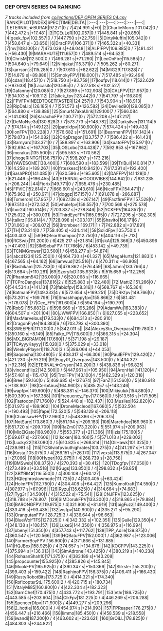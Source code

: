 ### DEP OPEN SERIES 04 RANKING
*7 tracks included from [collections/DEP OPEN SERIES 04.csv](/collections/DEP%20OPEN%20SERIES%2004.csv)*
|RANK|PILOT|INDEX|SPEC|TIME|DELTA|
|:---:|:---|:---:|:---:|:---:|---:|
|1|ETERNAL☆BURAK|97.271|0 / 7|424.991 s|+0|
|2|CharlieMorry|101.042|0 / 7|442.472 s|+17.481|
|3|TCEuLeR|102.057|0 / 7|445.841 s|+20.850|
|4|geek_fpv|102.557|0 / 7|447.750 s|+22.759|
|5|DirtyMuffin|105.042|0 / 7|458.647 s|+33.656|
|6|DracFPV|106.371|0 / 7|465.322 s|+40.331|
|7|mv|108.100|3 / 7|473.039 s|+48.048|
|8|ALPIFPV|109.885|0 / 7|481.421 s|+56.430|
|9|MARAHUTE|111.657|0 / 7|489.514 s|+64.523|
|10|ChrisM|112.500|0 / 7|496.281 s|+71.290|
|11|LeoOnFire|115.585|0 / 7|504.640 s|+79.649|
|12|Ninjakat|115.371|0 / 7|505.262 s|+80.271|
|13|karrson㋡|115.285|0 / 7|507.613 s|+82.622|
|14|MiG29|117.828|7 / 7|514.879 s|+89.888|
|15|SmokyFPV|118.000|1 / 7|517.485 s|+92.494|
|16|cdan|118.457|0 / 7|518.750 s|+93.759|
|17|loufpv|118.614|0 / 7|522.629 s|+97.638|
|18|Lacasito|120.585|0 / 7|527.518 s|+102.527|
|19|Gafannen|120.085|0 / 7|527.899 s|+102.908|
|20|CALFPV|121.957|0 / 7|534.103 s|+109.112|
|21|slick_fpv|123.442|0 / 7|541.797 s|+116.806|
|22|FPVFPVINEEDTOGETFASTER|124.257|0 / 7|543.904 s|+118.913|
|23|RipDaLip|126.185|4 / 7|551.573 s|+126.582|
|24|Deviled90|129.085|0 / 7|564.880 s|+139.889|
|25|Smurf47akaUlrik|129.100|7 / 7|566.084 s|+141.093|
|26|KarachoFPV|130.771|0 / 7|572.208 s|+147.217|
|27|DeMoNse3d|130.828|3 / 7|573.773 s|+148.782|
|28|Darksilver|131.114|5 / 7|574.114 s|+149.123|
|29|patrikfpv|130.900|0 / 7|574.424 s|+149.433|
|30|IonFPV|130.228|0 / 7|576.682 s|+151.691|
|31|BearmanFPV|131.142|4 / 7|579.073 s|+154.082|
|32|OrigDragon|133.757|7 / 7|586.422 s|+161.431|
|33|Barnyard|133.371|0 / 7|588.897 s|+163.906|
|34|kuatoFPV|135.971|0 / 7|592.694 s|+167.703|
|35|LOSLobo|134.428|7 / 7|592.853 s|+167.862|
|36|mcrakus|135.500|5 / 7|595.553 s|+170.562|
|37|chogeRINTGF|136.757|0 / 7|598.207 s|+173.216|
|38|YAWESOME|138.400|6 / 7|608.590 s|+183.599|
|39|TriBull|140.814|7 / 7|614.258 s|+189.267|
|40|frteskesc|140.942|0 / 7|617.391 s|+192.400|
|41|SashPRO|141.085|0 / 7|620.596 s|+195.605|
|42|DAFFPV|141.128|0 / 7|621.446 s|+196.455|
|43|ETERNAL☆GOODVIBES|144.642|0 / 7|631.235 s|+206.244|
|44|Fiorix|149.771|0 / 7|655.476 s|+230.485|
|45|FPVlC|152.814|7 / 7|668.601 s|+243.610|
|46|NicoFPV|154.471|1 / 7|675.962 s|+250.971|
|47|doggz|157.157|0 / 7|691.878 s|+266.887|
|48|Tomeroni|157.957|7 / 7|692.138 s|+267.147|
|49|FactfireFPV|157.528|0 / 7|697.513 s|+272.522|
|50|whalefpv|159.557|0 / 7|700.569 s|+275.578|
|51|ibor24|160.514|6 / 7|703.837 s|+278.846|
|52|YCKFPV|164.857|0 / 7|725.022 s|+300.031|
|53|ThirdEyeFPV|165.085|0 / 7|727.296 s|+302.305|
|54|talkrz|165.614|4 / 7|728.098 s|+303.107|
|55|Shavito|166.171|6 / 7|731.063 s|+306.072|
|56|Brombeer|169.171|1 / 7|742.882 s|+317.891|
|57|TH|173.214|0 / 7|759.405 s|+334.414|
|58|SolidFpv|105.750|0 / 6|403.403 s||
|59|HQBearShampoo|112.750|0 / 6|404.116 s|+.713|
|60|RCSwix|111.200|0 / 6|425.217 s|+21.814|
|61|skAt|125.366|3 / 6|450.896 s|+47.493|
|62|SIMSebaFPV|117.766|6 / 6|453.142 s|+49.739|
|63|TCNMGrower|120.500|1 / 6|458.277 s|+54.874|
|64|abcd1234|125.250|0 / 6|464.730 s|+61.327|
|65|MegaHurts|121.883|0 / 6|467.565 s|+64.162|
|66|iamwud|125.516|1 / 6|470.311 s|+66.908|
|67|Bashikami|125.733|0 / 6|479.862 s|+76.459|
|68|Johnn|133.766|4 / 6|513.684 s|+110.281|
|69|SzeryfxD|135.933|6 / 6|515.659 s|+112.256|
|70|Phantom542|136.000|0 / 6|520.068 s|+116.665|
|71|TCProDangles|137.816|2 / 6|525.883 s|+122.480|
|72|MattiZ|151.266|0 / 6|544.534 s|+141.131|
|73|fabiofpv|158.316|1 / 6|568.767 s|+165.364|
|74|BatmanFPV|149.333|4 / 6|572.654 s|+169.251|
|75|DRKfpv|149.766|0 / 6|573.201 s|+169.798|
|76|Smashhappyfpv|155.866|2 / 6|581.481 s|+178.078|
|77|Cee_FPV|161.600|4 / 6|594.194 s|+190.791|
|78|RobSi|155.683|2 / 6|598.669 s|+195.266|
|79|AdamWu|163.383|0 / 6|604.507 s|+201.104|
|80|JWWFPV|166.850|1 / 6|627.055 s|+223.652|
|81|MaxMarvelous|179.533|0 / 6|684.313 s|+280.910|
|82|DragonFlyte|184.383|6 / 6|703.793 s|+300.390|
|83|SWEEPER|111.200|0 / 5|342.011 s||
|84|AlexeyStn_Overpass|119.780|0 / 5|350.160 s|+8.149|
|85|Falke_PV|115.600|0 / 5|366.315 s|+24.304|
|86|MX_BIGRAMON|117.660|1 / 5|371.198 s|+29.187|
|87|TCAyyyKayyy|115.020|0 / 5|375.029 s|+33.018|
|88|WeeklyPlayer1|118.700|3 / 5|386.064 s|+44.053|
|89|Saqoosha|130.480|5 / 5|408.317 s|+66.306|
|90|PaulEFPV|129.420|2 / 5|421.230 s|+79.219|
|91|Eugy01_Overpass|143.500|0 / 5|434.327 s|+92.316|
|92|ETERNAL☆Cryson|140.200|3 / 5|438.836 s|+96.825|
|93|vincentfilip2|142.500|0 / 5|447.961 s|+105.950|
|94|AronHall|141.120|4 / 5|457.481 s|+115.470|
|95|TrollFPV|143.100|4 / 5|462.329 s|+120.318|
|96|Bree|159.160|0 / 5|469.685 s|+127.674|
|97|FanZ|151.560|0 / 5|480.918 s|+138.907|
|98|CerbAirus|164.960|3 / 5|485.257 s|+143.246|
|99|wapfpv|149.600|0 / 5|488.381 s|+146.370|
|100|Mikisuluk|154.880|0 / 5|509.399 s|+167.388|
|101|Frequency_Fpv|177.560|0 / 5|513.516 s|+171.505|
|102|Fastodon|171.760|0 / 5|524.448 s|+182.437|
|103|Musilex|162.820|0 / 5|531.973 s|+189.962|
|104|DroneMacleod|167.680|5 / 5|532.504 s|+190.493|
|105|fape|172.520|5 / 5|548.129 s|+206.118|
|106|ChainsawFPV|172.960|0 / 5|548.386 s|+206.375|
|107|NotSure|173.860|3 / 5|551.194 s|+209.183|
|108|Marchdoc|169.960|0 / 5|551.720 s|+209.709|
|109|RaZm0|173.320|0 / 5|551.974 s|+209.963|
|110|MioElGato|168.960|0 / 5|553.377 s|+211.366|
|111|izis|175.160|5 / 5|569.617 s|+227.606|
|112|kcken|180.460|5 / 5|571.013 s|+229.002|
|113|Lucky22|187.080|0 / 5|610.825 s|+268.814|
|114|OliHawk|101.325|0 / 4|239.981 s||
|115|TCSilviofpvbuthighrates|103.275|0 / 4|241.297 s|+1.316|
|116|Kosta|105.075|0 / 4|266.151 s|+26.170|
|117|vexsk|113.975|0 / 4|267.047 s|+27.066|
|118|00Hyper|102.975|1 / 4|268.739 s|+28.758|
|119|BMSweb|108.375|0 / 4|270.393 s|+30.412|
|120|TDogfpv|117.050|0 / 4|273.499 s|+33.518|
|121|Gugs|133.850|0 / 4|298.832 s|+58.851|
|122|XB₸ЯIИ✘|116.550|0 / 4|300.108 s|+60.127|
|123|HQlephroslowmode|111.725|0 / 4|303.405 s|+63.424|
|124|HolmFPV|112.750|0 / 4|304.408 s|+64.427|
|125|KumoKraft|114.550|0 / 4|307.977 s|+67.996|
|126|Ryżu|135.625|0 / 4|314.664 s|+74.683|
|127|Tyg3r|134.500|1 / 4|315.522 s|+75.541|
|128|CNJFPV|123.625|0 / 4|318.788 s|+78.807|
|129|SIMDorukFPV|133.300|0 / 4|319.865 s|+79.884|
|130|BARONGFPV|119.975|0 / 4|321.900 s|+81.919|
|131|bigFuzz|149.400|0 / 4|333.416 s|+93.435|
|132|wsfpv|140.900|0 / 4|335.271 s|+95.290|
|133|OrangutanFPV|128.725|3 / 4|336.644 s|+96.663|
|134|BlueWolfTFS|127.025|0 / 4|342.332 s|+102.351|
|135|Guile|129.350|4 / 4|348.138 s|+108.157|
|136|LukeS|144.350|0 / 4|356.975 s|+116.994|
|137|obeny|151.350|0 / 4|357.743 s|+117.762|
|138|TPP_Adile|139.875|0 / 4|360.547 s|+120.566|
|139|HQBatuFPV|152.000|1 / 4|362.987 s|+123.006|
|140|FarmerBoyFPV|156.900|0 / 4|371.866 s|+131.885|
|141|HQJBox|158.925|0 / 4|374.657 s|+134.676|
|142|KOCFPV|143.225|0 / 4|375.994 s|+136.013|
|143|SimAdrone|143.425|0 / 4|380.219 s|+140.238|
|144|RohaanShah10|171.375|0 / 4|383.189 s|+143.208|
|145|propcounter|155.925|0 / 4|385.826 s|+145.845|
|146|MookFPV|165.925|0 / 4|390.347 s|+150.366|
|147|Slikster|155.200|0 / 4|399.403 s|+159.422|
|148|RaphinoFPV|156.375|0 / 4|406.411 s|+166.430|
|149|RustyRobotBits|173.725|0 / 4|414.321 s|+174.340|
|150|RoflcopterStL|175.600|2 / 4|420.715 s|+180.734|
|151|VitalyMi85|160.800|0 / 4|422.304 s|+182.323|
|152|GarnChef|170.475|0 / 4|433.772 s|+193.791|
|153|ethr|186.725|0 / 4|443.585 s|+203.604|
|154|ClkFpv|181.225|0 / 4|446.269 s|+206.288|
|155|SpencerDfpv|171.900|3 / 4|449.277 s|+209.296|
|156|2_hottie|185.000|4 / 4|454.974 s|+214.993|
|157|FPReaper|176.275|0 / 4|456.447 s|+216.466|
|158|limmo|185.450|0 / 4|458.539 s|+218.558|
|159|iwandi|187.200|0 / 4|463.602 s|+223.621|
|160|GrOiLL|178.825|0 / 4|484.803 s|+244.822|
